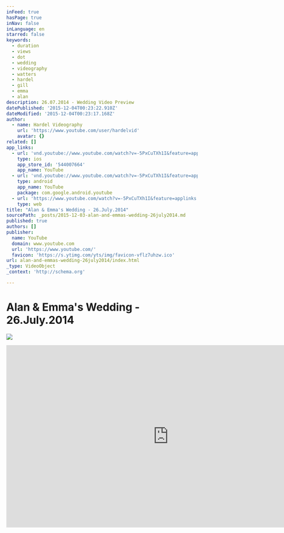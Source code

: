 ```yaml
---
inFeed: true
hasPage: true
inNav: false
inLanguage: en
starred: false
keywords:
  - duration
  - views
  - dot
  - wedding
  - videography
  - watters
  - hardel
  - gill
  - emma
  - alan
description: 26.07.2014 - Wedding Video Preview
datePublished: '2015-12-04T00:23:22.910Z'
dateModified: '2015-12-04T00:23:17.168Z'
author:
  - name: Hardel Videography
    url: 'https://www.youtube.com/user/hardelvid'
    avatar: {}
related: []
app_links:
  - url: 'vnd.youtube://www.youtube.com/watch?v=-5PxCuTXh1I&feature=applinks'
    type: ios
    app_store_id: '544007664'
    app_name: YouTube
  - url: 'vnd.youtube://www.youtube.com/watch?v=-5PxCuTXh1I&feature=applinks'
    type: android
    app_name: YouTube
    package: com.google.android.youtube
  - url: 'https://www.youtube.com/watch?v=-5PxCuTXh1I&feature=applinks'
    type: web
title: "Alan & Emma's Wedding - 26.July.2014"
sourcePath: _posts/2015-12-03-alan-and-emmas-wedding-26july2014.md
published: true
authors: []
publisher:
  name: YouTube
  domain: www.youtube.com
  url: 'https://www.youtube.com/'
  favicon: 'https://s.ytimg.com/yts/img/favicon-vflz7uhzw.ico'
url: alan-and-emmas-wedding-26july2014/index.html
_type: VideoObject
_context: 'http://schema.org'

---
```

# Alan & Emma's Wedding - 26.July.2014
![](https://s3-us-west-2.amazonaws.com/the-grid-img/p/e50fd2e02071429065b2c2f62c6cfe8106fee658.jpg)

<iframe src="https://cdn.embedly.com/widgets/media.html?src=https%3A%2F%2Fwww.youtube.com%2Fembed%2F-5PxCuTXh1I%3Ffeature%3Doembed&amp;url=https%3A%2F%2Fwww.youtube.com%2Fwatch%3Fv%3D-5PxCuTXh1I&amp;image=https%3A%2F%2Fi.ytimg.com%2Fvi%2F-5PxCuTXh1I%2Fhqdefault.jpg&amp;key=b7d04c9b404c499eba89ee7072e1c4f7&amp;type=text%2Fhtml&amp;schema=youtube" width="854" height="480" scrolling="no" frameborder="0" allowfullscreen="allowfullscreen" style=""></iframe>